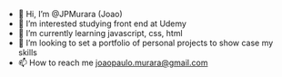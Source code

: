 - 👋 Hi, I’m @JPMurara (Joao)
- 👀 I’m interested studying front end at Udemy
- 🌱 I’m currently learning javascript, css, html
- 💞️ I’m looking to set a portfolio of personal projects to show case my skills
- 📫 How to reach me joaopaulo.murara@gmail.com

<!---
JPMurara/JPMurara is a ✨ special ✨ repository because its `README.md` (this file) appears on your GitHub profile.
You can click the Preview link to take a look at your changes.
--->
